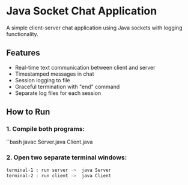 # Java Socket Chat Application

A simple client-server chat application using Java sockets with logging functionality.

## Features

- Real-time text communication between client and server
- Timestamped messages in chat
- Session logging to file
- Graceful termination with "end" command
- Separate log files for each session

## How to Run

### 1. Compile both programs:
``bash
javac Server.java Client.java

### 2. Open two separate terminal windows:
```bash
terminal-1 : run server ->  java Server 
terminal-2 : run client ->  java Client


